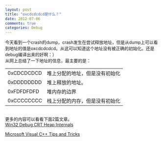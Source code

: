 ```yaml
---
layout: post
title: "oxcdcdcdcd是什么？"
date: 2012-07-06
comments: true
categories: Debug
---
```

今天看到一个crash的dump，crash发生在尝试释放地址，但是从dump上可以看到地址的值是oxcdcdcdcd。从这可以知道这个地址没有被正确的初始化。还是debug编译出来的好啊：）<br />从网上总结了一下地址的信息，最主要的是：<br /><table><tbody><tr><td>0xCDCDCDCD</td><td>堆上分配的地址，但是没有初始化<br /></td></tr>

<tr><td>0xDDDDDDDD</td><td>堆上释放的地址。</td></tr>

<tr><td>0xFDFDFDFD</td><td>堆内存的边界<br /></td></tr>

<tr><td>0xCCCCCCCC</td><td>栈上分配的内存，但是没有初始化</td></tr></tbody></table><br />更多的内容可以看看下面2篇文章。<br /><a href="http://www.nobugs.org/developer/win32/debug_crt_heap.html">Win32 Debug CRT Heap Internals</a><br /><blockquote></blockquote><a href="http://www.highprogrammer.com/alan/windev/visualstudio.html">Microsoft Visual C++ Tips and Tricks</a><br /><blockquote></blockquote>
